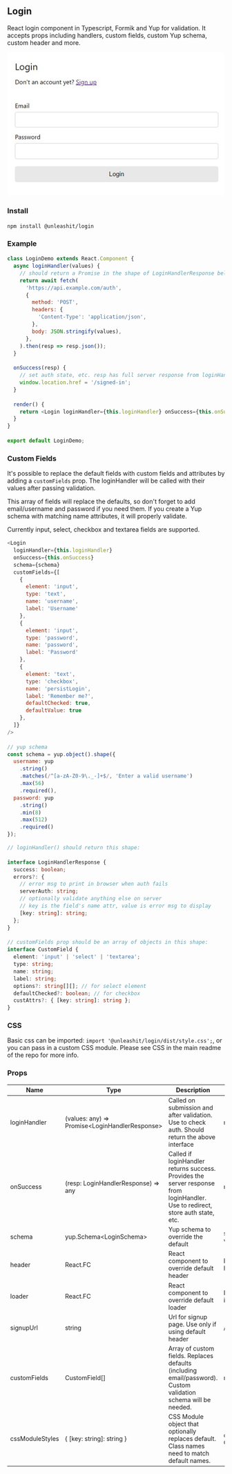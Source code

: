 ## Login

React login component in Typescript, Formik and Yup for validation. It accepts props including handlers, custom fields, custom Yup schema, custom header and more.

![login component](login.png)

### Install
```
npm install @unleashit/login
```

### Example

```javascript
class LoginDemo extends React.Component {
  async loginHandler(values) {
    // should return a Promise in the shape of LoginHandlerResponse below
    return await fetch(
      'https://api.example.com/auth',
      {
        method: 'POST',
        headers: {
          'Content-Type': 'application/json',
        },
        body: JSON.stringify(values),
      },
    ).then(resp => resp.json());
  }

  onSuccess(resp) {
    // set auth state, etc. resp has full server response from loginHandler().
    window.location.href = '/signed-in';
  }

  render() {
    return <Login loginHandler={this.loginHandler} onSuccess={this.onSuccess} />;
  }
}

export default LoginDemo;

```
### Custom Fields

It's possible to replace the default fields with custom fields and attributes by adding a `customFields` prop. The loginHandler will be called with their values after passing validation.

This array of fields will replace the defaults, so don't forget to add email/username and password if you need them. If you create a Yup schema with matching name attributes, it will properly validate.

Currently input, select, checkbox and textarea fields are supported.

```javascript
<Login
  loginHandler={this.loginHandler}
  onSuccess={this.onSuccess}
  schema={schema}
  customFields={[
    {
      element: 'input',
      type: 'text',
      name: 'username',
      label: 'Username'
    },
    {
      element: 'input',
      type: 'password',
      name: 'password',
      label: 'Password'
    },
    {
      element: 'text',
      type: 'checkbox',
      name: 'persistLogin',
      label: 'Remember me?',
      defaultChecked: true,
      defaultValue: true
    },
  ]}
/>

// yup schema
const schema = yup.object().shape({
  username: yup
    .string()
    .matches(/^[a-zA-Z0-9\._-]+$/, 'Enter a valid username')
    .max(56)
    .required(),
  password: yup
    .string()
    .min(8)
    .max(512)
    .required()
});
```

```typescript
// loginHandler() should return this shape:

interface LoginHandlerResponse {
  success: boolean;
  errors?: {
    // error msg to print in browser when auth fails
    serverAuth: string;
    // optionally validate anything else on server
    // key is the field's name attr, value is error msg to display
    [key: string]: string; 
  };
}

// customFields prop should be an array of objects in this shape:
interface CustomField {
  element: 'input' | 'select' | 'textarea';
  type: string;
  name: string;
  label: string;
  options?: string[][]; // for select element
  defaultChecked?: boolean; // for checkbox
  custAttrs?: { [key: string]: string };
}

```
### CSS

Basic css can be imported: `import '@unleashit/login/dist/style.css';`, or you can pass in a custom CSS module. Please see CSS in the main readme of the repo for more info.

### Props

| Name      | Type |  Description | default |
| ----------- | ----------- | ---------| ------- |
| loginHandler      | (values: any) => Promise\<LoginHandlerResponse>       | Called on submission and after validation. Use to check auth. Should return the above interface | required |
| onSuccess      | (resp: LoginHandlerResponse) => any       | Called if loginHandler returns success. Provides the server response from loginHandler. Use to redirect, store auth state, etc. | required |
| schema      | yup.Schema\<LoginSchema>     | Yup schema to override the default | standard validation |
| header      | React.FC     | React component to override default header | basic header |
| loader      | React.FC     | React component to override default loader | Logging in... |
| signupUrl      | string     | Url for signup page. Use only if using default header | /signup |
| customFields  | CustomField[]  | Array of custom fields. Replaces defaults (including email/password). Custom validation schema will be needed.  | n/a   |
| cssModuleStyles  | { [key: string]: string }  | CSS Module object that optionally replaces default. Class names need to match default names. | default CSS |
